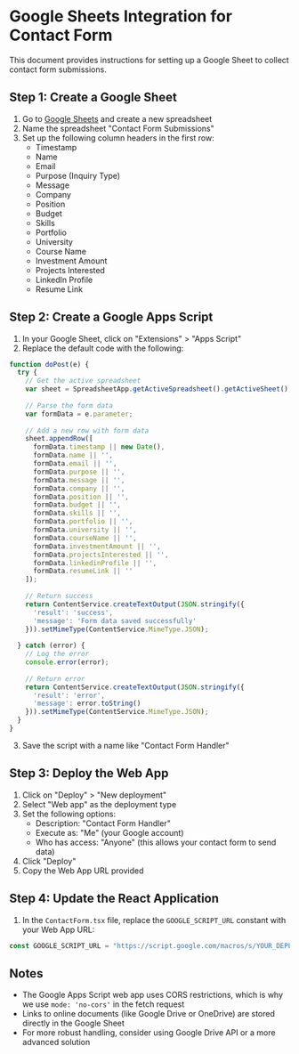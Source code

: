 
# Google Sheets Integration for Contact Form

This document provides instructions for setting up a Google Sheet to collect contact form submissions.

## Step 1: Create a Google Sheet

1. Go to [Google Sheets](https://sheets.google.com) and create a new spreadsheet
2. Name the spreadsheet "Contact Form Submissions"
3. Set up the following column headers in the first row:
   - Timestamp
   - Name
   - Email
   - Purpose (Inquiry Type)
   - Message
   - Company
   - Position
   - Budget
   - Skills
   - Portfolio
   - University
   - Course Name
   - Investment Amount
   - Projects Interested
   - LinkedIn Profile
   - Resume Link

## Step 2: Create a Google Apps Script

1. In your Google Sheet, click on "Extensions" > "Apps Script"
2. Replace the default code with the following:

```javascript
function doPost(e) {
  try {
    // Get the active spreadsheet
    var sheet = SpreadsheetApp.getActiveSpreadsheet().getActiveSheet();
    
    // Parse the form data
    var formData = e.parameter;
    
    // Add a new row with form data
    sheet.appendRow([
      formData.timestamp || new Date(),
      formData.name || '',
      formData.email || '',
      formData.purpose || '',
      formData.message || '',
      formData.company || '',
      formData.position || '',
      formData.budget || '',
      formData.skills || '',
      formData.portfolio || '',
      formData.university || '',
      formData.courseName || '',
      formData.investmentAmount || '',
      formData.projectsInterested || '',
      formData.linkedinProfile || '',
      formData.resumeLink || ''
    ]);
    
    // Return success
    return ContentService.createTextOutput(JSON.stringify({
      'result': 'success',
      'message': 'Form data saved successfully'
    })).setMimeType(ContentService.MimeType.JSON);
    
  } catch (error) {
    // Log the error
    console.error(error);
    
    // Return error
    return ContentService.createTextOutput(JSON.stringify({
      'result': 'error',
      'message': error.toString()
    })).setMimeType(ContentService.MimeType.JSON);
  }
}
```

3. Save the script with a name like "Contact Form Handler"

## Step 3: Deploy the Web App

1. Click on "Deploy" > "New deployment"
2. Select "Web app" as the deployment type
3. Set the following options:
   - Description: "Contact Form Handler"
   - Execute as: "Me" (your Google account)
   - Who has access: "Anyone" (this allows your contact form to send data)
4. Click "Deploy"
5. Copy the Web App URL provided

## Step 4: Update the React Application

1. In the `ContactForm.tsx` file, replace the `GOOGLE_SCRIPT_URL` constant with your Web App URL:

```typescript
const GOOGLE_SCRIPT_URL = "https://script.google.com/macros/s/YOUR_DEPLOYED_SCRIPT_ID/exec";
```

## Notes

- The Google Apps Script web app uses CORS restrictions, which is why we use `mode: 'no-cors'` in the fetch request
- Links to online documents (like Google Drive or OneDrive) are stored directly in the Google Sheet
- For more robust handling, consider using Google Drive API or a more advanced solution
